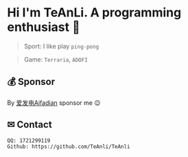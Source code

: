# Hi I'm TeAnLi. A programming enthusiast 👋

> Sport: I like play `ping-pong`

> Game: `Terraria`, `ADOFI`

## 💰️ Sponsor
By [爱发电Aifadian](https://ifdian.net/a/TeAnLi) sponsor me 😉

## ✉ Contact
```
QQ: 1721299119
Github: https://github.com/TeAnli/TeAnli
```


